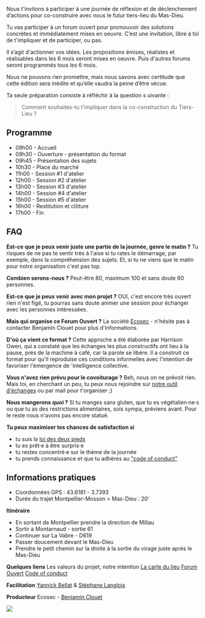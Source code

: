 Nous t'invitons à participer à une journée de réflexion et de déclenchement d’actions pour co-construire avec nous le futur tiers-lieu du Mas-Dieu.

Tu vas participer à un forum ouvert pour promouvoir des solutions concrètes et immédiatement mises en
oeuvre. C’est une invitation, libre à toi de t'impliquer et de participer, ou pas.
  
Il s’agit d'actionner vos idées. Les propositions émises, réalistes et réalisables dans les 6 mois seront mises en oeuvre.   Puis d'autres forums seront programmés tous les 6 mois.  
  
Nous ne pouvons rien promettre, mais nous savons avec certitude que cette édition sera inédite et qu’elle vaudra la peine d’être vécue.  
  
Ta seule préparation consiste à réfléchir à la question s
uivante :  
  
> Comment souhaites-tu t'impliquer dans la co-construction du Tiers-Lieu ?

## Programme

* 09h00 - Accueil
* 09h30 - Ouverture - présentation du format
* 09h45 - Présentation des sujets
* 10h30 - Place du marché
* 11h00 - Session #1 d'atelier
* 12h00 - Session #2 d'atelier
* 13h00 - Session #3 d'atelier
* 14h00 - Session #4 d'atelier
* 15h00 - Session #5 d'atelier
* 16h00 - Restitution et clôture
* 17h00 - Fin

## FAQ

**Est-ce que je peux venir juste une partie de la journée, genre le matin ?**
Tu risques de ne pas te sentir très à l'aise si tu rates le démarrage, par exemple, dans la compréhension des sujets.
Et, si tu ne viens que le matin pour notre organisation c'est pas top.

**Combien serons-nous ?**
Peut-être 80, maximum 100 et sans doute 60 personnes.

**Est-ce que je peux venir avec mon projet ?**
OUI, c'est encore très ouvert rien n'est figé, tu pourras sans doute animer une session pour échanger avec les personnes intéressées.

**Mais qui organise ce Forum Ouvert ?**
La société [Ecosec](http://ecosec.fr) - n'hésite pas à contacter Benjamin Clouet pour plus d'informations.

**D'où ça vient ce format ?**
Cette approche a été élaborée par Harrison Owen, qui a constaté que les échanges les plus constructifs ont lieu à la pause, prés de la machine à café, car la parole se libère. Il a construit ce format pour qu'il reproduise ces conditions informelles avec l'intention de favoriser l'émergence de 'intelligence collective.  

**Vous n'avez rien prévu pour le covoiturage ?**
Beh, nous on ne prévoit rien. Mais toi, en cherchant un peu, tu peux nous rejoindre sur [notre outil d'échanges](https://mas-dieu.slack.com/messages/CBPGQ5BJ5) ou par mail pour t'organiser ;)  
  
**Nous mangerons quoi ?**
Si tu manges sans gluten, que tu es végétalien·ne·s ou que tu as des restrictions alimentaires, sois sympa, préviens avant. Pour le reste nous n'avons pas encore statué.  

**Tu peux maximiser tes chances de satisfaction si**
* tu suis la [loi des deux pieds](http://en.wikipedia.org/wiki/Open_Space_Technology#Law_of_two_feet)
* tu es prêt·e à être surpris·e    
* tu restes concentré·e sur le thème de la journée
* tu prends connaissance et que tu adhères au ["code of conduct"]()

## Informations pratiques
* Coordonnées GPS : 43.6181 - 3.7393
* Durée du trajet Montpellier-Mosson > Mas-Dieu : 20'

**Itinéraire**
* En sortant de Montpellier prendre la direction de Millau  
* Sortir à Montarnaud - sortie 61
* Continuer sur La Vabre - D619  
* Passer doucement devant le Mas-Dieu
* Prendre le petit chemin sur la droite à la sortie du virage juste après le Mas-Dieu

**Quelques liens**
Les valeurs du projet, notre intention
[La carte du lieu](https://umap.openstreetmap.fr/fr/map/tiers-lieu-du-mas-dieu_234160)
[Forum Ouvert](https://fr.wikipedia.org/wiki/M%C3%A9thodologie_Forum_Ouvert)
[Code of conduct]()

**Facilitation**
[Yannick Bellat](mailto:yannick.belat@gmail.com) & [Stéphane Langlois](mailto:stephane.langlois@scopyleft.fr)

**Producteur**
Ecosec - [Benjamin Clouet](b.clouet@ecosec.fr)

![](https://framapic.org/JOQZ6Kj4fnov/0cPa8pIrd4Vk)
